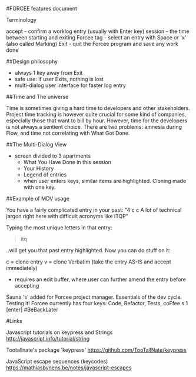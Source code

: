 #FORCEE features document

Terminology

accept	- confirm a worklog entry (usually with Enter key)
session - the time between starting and exiting Forcee
tag	- select an entry with Space or 'x' (also called Marking)
Exit	- quit the Forcee program and save any work done

##Design philosophy

- always 1 key away from Exit
- safe use: if user Exits, nothing is lost
- multi-dialog user interface for faster log entry

##Time and The universe

Time is sometimes giving a hard time to developers and other
stakeholders. Project time tracking is however quite crucial
for some kind of companies, especially those that want to
bill by hour. However, time for the developers is not always
a sentient choice. There are two problems: amnesia during Flow,
and time not correlating with What Got Done.


##The Multi-Dialog View
- screen divided to 3 apartments
  - What You Have Done in this session
  - Your History
  - Legend of entries
  - when user enters keys, similar items are highlighted. Cloning
    made with one key.


##Example of MDV usage

You have a fairly complicated entry in your past:
"4 c c A lot of technical jargon right here with difficult acronyms like iTQP"

Typing the most unique letters in that entry:
> itq

..will get you that past entry highlighted. Now you can do stuff on it:

c    = clone entry
v    = clone Verbatim (take the entry AS-IS and accept immediately)

- requires an edit buffer, where user can further amend the entry before accepting

Sauna 's' added for Forcee project manager. Essentials of the dev cycle. Testing it!
Forcee currently has four keys: Code, Refactor, Tests, coFfee 
s 1 [enter] #BeBackLater

#Links

Javascript tutorials on keypress and Strings
http://javascript.info/tutorial/string

Tootallnate's package 'keypress'
https://github.com/TooTallNate/keypress

JavaScript escape sequences (keycodes)
https://mathiasbynens.be/notes/javascript-escapes
